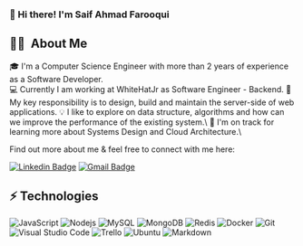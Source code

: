 ### 👋 Hi there! I'm Saif Ahmad Farooqui
 
## 👨🏻‍ &nbsp;About Me

🎓 I'm a Computer Science Engineer with more than 2 years of experience as a Software Developer.\
💻 Currently I am working at WhiteHatJr as Software Engineer - Backend.
📄 My key responsibility is to design, build and maintain the server-side of web applications.
💡 I like to explore on data structure, algorithms and how can we improve the performance of the existing system.\ 
🌱 I'm on track for learning more about Systems Design and Cloud Architecture.\
 

Find out more about me & feel free to connect with me here:

[![Linkedin Badge](https://img.shields.io/badge/-saifahmadf-blue?style=flat-square&logo=Linkedin&logoColor=white&link=https://www.linkedin.com/in/saifahmadfarooqui/)](https://www.linkedin.com/in/saifahmadfarooqui/)
[![Gmail Badge](https://img.shields.io/badge/-saif.ahfarooqui@gmail.com-c14438?style=flat-square&logo=Gmail&logoColor=white&link=mailto:saif.ahfarooqui@gmail.com)](mailto:saif.ahfarooqui@gmail.com)

## ⚡ Technologies

![JavaScript](https://img.shields.io/badge/-JavaScript-white?style=flat-square&logo=javascript)
![Nodejs](https://img.shields.io/badge/-Nodejs-white?style=flat-square&logo=Node.js)
![MySQL](https://img.shields.io/badge/-MySQL-white?style=flat-square&logo=mysql)
![MongoDB](https://img.shields.io/badge/-MongoDB-white?style=flat-square&logo=mongodb)
![Redis](https://img.shields.io/badge/-Redis-white?style=flat-square&logo=Redis)
![Docker](https://img.shields.io/badge/-Docker-white?style=flat-square&logo=docker)
![Git](https://img.shields.io/badge/-Git-white?style=flat-square&logo=git)
![Visual Studio Code](https://img.shields.io/badge/-Visual%20Studio%20Code-white?style=flat-square&logo=visual-studio-code&logoColor=007ACC)
![Trello](https://img.shields.io/badge/-Trello-white?style=flat-square&logo=trello&logoColor=blue)
![Ubuntu](https://img.shields.io/badge/-Ubuntu-white?style=flat-square&logo=ubuntu)
![Markdown](https://img.shields.io/badge/-Markdown-white?style=flat-square&logo=markdown&logoColor=grey)
